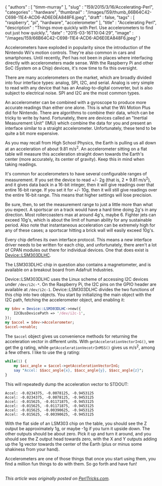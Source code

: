 {
   "authors" : [
      "timm-murray"
   ],
   "slug" : "159/2015/3/16/Accelerating-Perl",
   "categories" : "hardware",
   "thumbnail" : "/images/159/thumb_66B64C42-C698-11E4-ACD6-AD6E0EA848F6.jpeg",
   "draft" : false,
   "tags" : [
      "raspberry",
      "pi",
      "hardware",
      "accelerometer"
   ],
   "title" : "Accelerating Perl",
   "description" : "Things move quickly with Perl. Use accelerometers to find out just how quickly.",
   "date" : "2015-03-16T10:04:29",
   "image" : "/images/159/66B64C42-C698-11E4-ACD6-AD6E0EA848F6.jpeg"
}


Accelerometers have exploded in popularity since the introduction of the Nintendo Wii's motion controls. They're also common in cars and smartphones. Until recently, Perl has not been in places where interfacing directly with accelerometers made sense. With the Raspberry Pi and other SoC (System on a Chip) devices, it's now time to fix this oversight.

There are many accelerometers on the market, which are broadly divided into four interface types: analog, SPI, I2C, and serial. Analog is very simple to read with any device that has an Analog-to-digital converter, but is also subject to electrical noise. SPI and I2C are the most common types.

An accelerometer can be combined with a gyroscope to produce more accurate readings than either one alone. This is what the Wii Motion Plus did for Nintendo. There are algorithms to combine their data, which can be tricky to write by hand. Fortunately, there are devices called an "Inertial Measurement Unit" (IMU) which combine the data for you and present an interface similar to a straight accelerometer. Unfortunately, these tend to be quite a bit more expensive.

As you may recall from High School Physics, the Earth is pulling us all down at an acceleration of about 9.81 m/s<sup>2</sup>. An accelerometer sitting on a flat table will measure this acceleration straight down towards the Earth's center (more accurately, its center of gravity). Keep this in mind when taking readings.

It's common for accelerometers to have several configurable ranges of measurement. If you set the device to read +/- 2g (that is, 2 \* 9.81 m/s<sup>2</sup>), and it gives data back in a 16-bit integer, then it will give readings over that entire 16-bit range. If you set it for +/- 10g, then it will still give readings over the entire 16-bit range. This means that higher settings will lose precision.

Be sure, then, to set the measurement range to just a little more than what you expect. A sportscar on a track would have a hard time doing 2g's in any direction. Most rollercoasters max at around 4g's, maybe 6. Fighter jets can exceed 10g's, which is about the limit of human ability for any sustainable period. Also note that instantaneous acceleration can be extremely high for any of these cases; a sportscar hitting a brick wall will easily exceed 10g's.

Every chip defines its own interface protocol. This means a new interface driver needs to be written for each chip, and unfortunately, there aren't a lot of CPAN modules out there for individual devices. One that does exist is [Device::LSM303DLHC](https://metacpan.org/pod/Device::LSM303DLHC).

The LSM303DLHC chip in question also contains a magnetometer, and is available on a breakout board from Adafruit Industries.

Device::LSM303DLHC uses the Linux scheme of accessing I2C devices under `/dev/i2c-*`. On the Raspberry Pi, the I2C pins on the GPIO header are available at `/dev/i2c-1`. Device::LSM303DLHC divides the two functions of this chip into two objects. You start by initializing the main object with the I2C path, fetching the accelerometer object, and enabling it:

```perl
my $dev = Device::LSM303DLHC->new({
    I2CBusDevicePath => '/dev/i2c-1',
});
my $accel = $dev->Accelerometer;
$accel->enable;
```

The `$accel` object gives us convenience methods for returning the acceleration vector in different units. With `getAccelerationVectorInG()`, we get the g rating, while `getAccelerationVecotrInMSS()` gives us m/s<sup>2</sup>, among a few others. I like to use the g rating:

```perl
while(1) {
    my $acc_angle = $accel->getAccelerationVectorInG;
    say "Accel: $$acc_angle{x}, $$acc_angle{y}, $$acc_angle{z}";
}
```

This will repeatedly dump the acceleration vector to STDOUT:

    Accel: -0.0234375, -0.0078125, -0.9453125
    Accel: -0.0234375, -0.0078125, -0.9453125
    Accel: -0.015625, -0.01171875, -0.9453125
    Accel: -0.015625, -0.01171875, -0.9453125
    Accel: -0.015625, -0.00390625, -0.9453125
    Accel: -0.015625, -0.00390625, -0.9453125

With the flat side of an LSM303 chip on the table, you should see the Z output be approximately 1g, or maybe -1g if you turn it upside down. The other outputs should be about zero. Pick it up and turn it around, and you should see the Z output head towards zero, with the X and Y outputs adding up the 1g vector towards the center of the Earth (plus or minus some shakiness from your hand).

Accelerometers are one of those things that once you start using them, you find a million fun things to do with them. So go forth and have fun!

\
*This article was originally posted on [PerlTricks.com](http://perltricks.com).*
